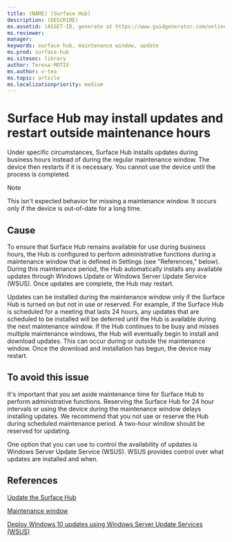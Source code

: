 ```yaml
---
title: (NAME) (Surface Hub)
description: (DESCRIBE)
ms.assetid: (ASSET-ID, generate at https://www.guidgenerator.com/online-guid-generator.aspx)
ms.reviewer: 
manager: 
keywords: surface hub, maintenance window, update
ms.prod: surface-hub
ms.sitesec: library
author: Teresa-MOTIV
ms.author: v-tea
ms.topic: article
ms.localizationpriority: medium
---
```


# Surface Hub may install updates and restart outside maintenance hours

Under specific circumstances, Surface Hub installs updates during business hours instead of during the regular maintenance window. The device then restarts if it is necessary. You cannot use the device until the process is completed.

> [!NOTE]  
> This isn't expected behavior for missing a maintenance window. It occurs only if the device is out-of-date for a long time.

## Cause
To ensure that Surface Hub remains available for use during business hours, the Hub is configured to perform administrative functions during a maintenance window that is defined in Settings (see "References," below). During this maintenance period, the Hub automatically installs any available updates through Windows Update or Windows Server Update Service (WSUS). Once updates are complete, the Hub may restart.

Updates can be installed during the maintenance window only if the Surface Hub is turned on but not in use or reserved. For example, if the Surface Hub is scheduled for a meeting that lasts 24 hours, any updates that are scheduled to be installed will be deferred until the Hub is available during the next maintenance window. If the Hub continues to be busy and misses multiple maintenance windows, the Hub will eventually begin to install and download updates. This can occur during or outside the maintenance window. Once the download and installation has begun, the device may restart.

## To avoid this issue

It's important that you set aside maintenance time for Surface Hub to perform administrative functions. Reserving the Surface Hub for 24 hour intervals or using the device during the maintenance window delays installing updates. We recommend that you not use or reserve the Hub during scheduled maintenance period. A two-hour window should be reserved for updating.

One option that you can use to control the availability of updates is Windows Server Update Service (WSUS). WSUS provides control over what updates are installed and when.

## References 
 
[Update the Surface Hub](../first-run-program-surface-hub#update-surface-hub)

[Maintenance window](../manage-windows-updates-for-surface-hub#maintenance-window) 

[Deploy Windows 10 updates using Windows Server Update Services (WSUS)](https://docs.microsoft.com/en-us/windows/deployment/update/waas-manage-updates-wsus) 


